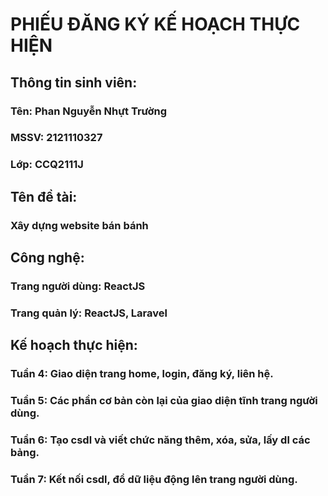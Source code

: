 <!-- Chu thich -->
<!-- Chú thích -->
# PHIẾU ĐĂNG KÝ KẾ HOẠCH THỰC HIỆN
## Thông tin sinh viên:
### Tên: Phan Nguyễn Nhựt Trường 
### MSSV: 2121110327
### Lớp: CCQ2111J

## Tên đề tài:
### Xây dựng website bán bánh

## Công nghệ: 
### Trang người dùng: ReactJS 
### Trang quản lý: ReactJS, Laravel

## Kế hoạch thực hiện:
### Tuần 4: Giao diện trang home, login, đăng ký, liên hệ.
### Tuần 5: Các phần cơ bản còn lại của giao diện tĩnh trang người dùng.
### Tuần 6: Tạo csdl và viết chức năng thêm, xóa, sửa, lấy dl các bảng.
### Tuần 7: Kết nối csdl, đổ dữ liệu động lên trang người dùng.
